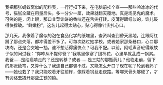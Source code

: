 我把那张蚂蚁窝似的配料表，一行行扣下来，在电脑前挨个查——那些冷冰冰的代号，猫腻全藏在用量后头。多一分少一厘，效果就翻天覆地。真是场见鬼的魔术。可笑的是，闭上眼，那口韭菜馅饼的香味还在舌尖打转。皮薄得跟纸似的，馅儿鼓得快撑破。“鲜嫩粉”，这名儿起得太贴心，贴心得像针尖扎心口。

那几天，我像着了魔似的泡在食品化学的纸堆里，查资料查到昏天黑地，连跟阿红掰了那点失落，都冲得差不多了。可每次路过她学校，或者她家那条巷口，心口那块肉，还是会突地一抽。谁不想活得痛快点？可我不配。以前，阿瑶声音轻得跟蚊子似的问过我：“你咋从不提你爸？”我嘴里像塞了团棉花，心里早就乱成一锅粥。我爸……是给癌啃走的？还是转移？或者……是三姑的那瓶药儿？他临走前，留下的那张绝笔，又算什么？我连自己都骗不过，又能怎么开口？现在呢？轮到我妈了——她也栽了？我只能咬着牙往前杵，像踩着钢丝走夜路。等哪天骨头够硬了，才有资格去撬开那些生锈的锁。

